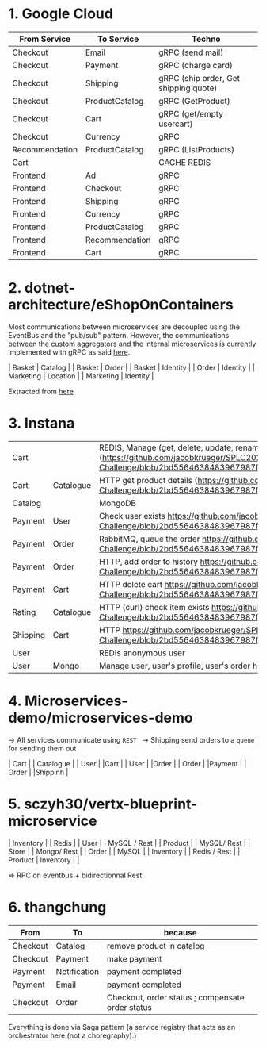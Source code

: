 

# 1. Google Cloud

| From Service   | To Service     | Techno                                |
| -------------- | -------------- | ------------------------------------- |
| Checkout       | Email          | gRPC (send mail)                      |
| Checkout       | Payment        | gRPC (charge card)                    |
| Checkout       | Shipping       | gRPC (ship order, Get shipping quote) |
| Checkout       | ProductCatalog | gRPC (GetProduct)                     |
| Checkout       | Cart           | gRPC (get/empty usercart)             |
| Checkout       | Currency       | gRPC                                  |
| Recommendation | ProductCatalog | gRPC (ListProducts)                   |
| Cart           |                | CACHE REDIS                           |
| Frontend       | Ad             | gRPC                                  |
| Frontend       | Checkout       | gRPC                                  |
| Frontend       | Shipping       | gRPC                                  |
| Frontend       | Currency       | gRPC                                  |
| Frontend       | ProductCatalog | gRPC                                  |
| Frontend       | Recommendation | gRPC                                  |
| Frontend       | Cart           | gRPC                                  |

# 2. dotnet-architecture/eShopOnContainers


Most communications between microservices are decoupled using the EventBus and the "pub/sub" pattern.
However, the communications between the custom aggregators and the internal microservices is currently implemented with gRPC
as said [here](https://github.com/dotnet-architecture/eShopOnContainers/wiki/Architecture#grpc).

| Basket       | Catalog       | 
| Basket       | Order | 
| Basket       | Identity | 
| Order       | Identity | 
| Marketing       | Location | 
| Marketing       | Identity | 


Extracted from [here](https://github.com/dotnet-architecture/eShopOnContainers/tree/9ec4837abe3305563e633ee1f7d7539f0e977dc5/src/Tests/Services/Application.FunctionalTests/Services)

# 3. Instana

|          |           |                                                              |
| -------- | --------- | ------------------------------------------------------------ |
| Cart     |           | REDIS, Manage (get, delete, update, rename, create, update qty) Cart and add shipping (https://github.com/jacobkrueger/SPLC2020-Microservices-Challenge/blob/2bd5564638483967987f20b3a1a1ed945a6a6be2/cart/server.js#L71) |
| Cart     | Catalogue | HTTP  get product details (https://github.com/jacobkrueger/SPLC2020-Microservices-Challenge/blob/2bd5564638483967987f20b3a1a1ed945a6a6be2/cart/server.js#L348) |
| Catalog  |           | MongoDB                                                      |
| Payment  | User      | Check user exists https://github.com/jacobkrueger/SPLC2020-Microservices-Challenge/blob/2bd5564638483967987f20b3a1a1ed945a6a6be2/payment/payment.py#L69 |
| Payment  | Order     | RabbitMQ, queue the order https://github.com/jacobkrueger/SPLC2020-Microservices-Challenge/blob/2bd5564638483967987f20b3a1a1ed945a6a6be2/payment/payment.py#L106 |
| Payment  | Order     | HTTP, add order to history https://github.com/jacobkrueger/SPLC2020-Microservices-Challenge/blob/2bd5564638483967987f20b3a1a1ed945a6a6be2/payment/payment.py#L111 |
| Payment  | Cart      | HTTP delete cart https://github.com/jacobkrueger/SPLC2020-Microservices-Challenge/blob/2bd5564638483967987f20b3a1a1ed945a6a6be2/payment/payment.py#L121 |
| Rating   | Catalogue | HTTP (curl) check item exists https://github.com/jacobkrueger/SPLC2020-Microservices-Challenge/blob/2bd5564638483967987f20b3a1a1ed945a6a6be2/ratings/html/api.php#L144 |
| Shipping | Cart      | HTTP https://github.com/jacobkrueger/SPLC2020-Microservices-Challenge/blob/2bd5564638483967987f20b3a1a1ed945a6a6be2/shipping/src/main/java/org/steveww/spark/Main.java#L227 |
| User     |           | REDIs anonymous user                                         |
| User     | Mongo     | Manage user, user's profile, user's order history,           |




# 4. Microservices-demo/microservices-demo

-> All services communicate using `REST `
-> Shipping send orders to a `queue` for sending them out

| Cart |           | Catalogue        |
| User |           |Cart        |
| User |           |Order        |
| Order |           |Payment        |
| Order |           |Shippinh        |


# 5. sczyh30/vertx-blueprint-microservice

| Inventory |           | Redis        |
| User      |           | MySQL / Rest |
| Product   |           | MySQL/ Rest  |
| Store     |           | Mongo/ Rest  |
| Order     |           | MySQL        |
| Inventory |           | Redis / Rest |
| Product   | Inventory |              |

=> RPC on eventbus + bidirectionnal Rest



# 6. thangchung

| From     | To           | because                                          |
| -------- | ------------ | ------------------------------------------------ |
| Checkout | Catalog      | remove product in catalog                        |
| Checkout | Payment      | make payment                                     |
| Payment  | Notification | payment completed                                |
| Payment  | Email        | payment completed                                |
| Checkout | Order        | Checkout, order status ; compensate order status |


Everything is done via Saga pattern (a service registry that acts as an orchestrator here (not a choregraphy).)

